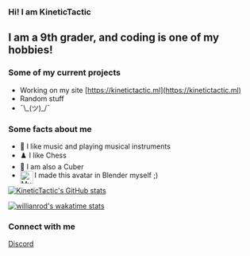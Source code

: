 ### Hi! I am KineticTactic

## I am a 9th grader, and coding is one of my hobbies!

### Some of my current projects

-   Working on my site [https://kinetictactic.ml](https://kinetictactic.ml)
-   Random stuff
-   ¯\\\_(ツ)\_/¯

### Some facts about me

-   🎵 I like music and playing musical instruments
-   ♟️ I like Chess
-   🤔 I am also a Cuber
-   <img align="left" alt="My Avatar" width="26px" src="https://avatars3.githubusercontent.com/u/63810712?s=400&u=980621234ff82db0038996cdbff6e43ea4ec5aae&v=4" /> I made this avatar in Blender myself ;)

[![KineticTactic's GitHub stats](https://github-readme-stats.vercel.app/api?username=KineticTactic&show_icons=true&theme=dark)](https://github.com/KineticTactic)

[![willianrod's wakatime stats](https://github-readme-stats.vercel.app/api/wakatime?username=KineticTactic&v=2&layout=compact&theme=dark)](https://wakatime.com/@KineticTactic)

### Connect with me

[Discord](https://discord.com/users/733608333575192606)

<!--
**KineticTactic/KineticTactic** is a ✨ _special_ ✨ repository because its `README.md` (this file) appears on your GitHub profile.

Here are some ideas to get you started:

- 🔭 I’m currently working on ...
- 🌱 I’m currently learning ...
- 👯 I’m looking to collaborate on ...
- 🤔 I’m looking for help with ...
- 💬 Ask me about ...
- 📫 How to reach me: ...
- 😄 Pronouns: ...
- ⚡ Fun fact: ...
-->
